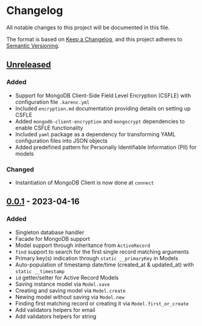 # Changelog

All notable changes to this project will be documented in this file.

The format is based on [Keep a Changelog](https://keepachangelog.com/en/1.0.0/), and this project adheres to [Semantic Versioning](https://semver.org/spec/v2.0.0.html).

## [Unreleased]

### Added

- Support for MongoDB Client-Side Field Level Encryption (CSFLE) with configuration file `.karenc.yml`
- Included `encryption.md` documentation providing details on setting up CSFLE
- Added `mongodb-client-encryption` and `mongocrypt` dependencies to enable CSFLE functionality
- Included `yaml` package as a dependency for transforming YAML configuration files into JSON objects
- Added predefined pattern for Personally Identifiable Information (PII) for models

### Changed

- Instantiation of MongoDB Client is now done at `connect`

## [0.0.1] - 2023-04-16

### Added

- Singleton database handler
- Facade for MongoDB support
- Model support through inheritance from `ActiveRecord`
- `find` support to search for the first single record matching arguments
- Primary key(s) indication through `static __primaryKey` in Models
- Auto-population of timestamp date/time (created_at & updated_at) with `static __timestamp`
- `id` getter/setter for Active Record Models
- Saving instance model via `Model.save`
- Creating and saving model via `Model.create`
- Newing model without saving via `Model.new`
- Finding first matching record or creating it via `Model.first_or_create`
- Add validators helpers for email
- Add validators helpers for string

[unreleased]: https://github.com/keonnie/active-record/compare/0.0.1...HEAD
[0.0.1]: https://github.com/keonnie/active-record/releases/tag/0.0.1
